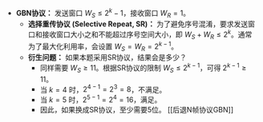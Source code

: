 *   **GBN协议：** 发送窗口 $W_S \le 2^k - 1$，接收窗口 $W_R = 1$。
    *   **选择重传协议 (Selective Repeat, SR)：** 为了避免序号混淆，要求发送窗口和接收窗口大小之和不能超过序号空间大小，即 $W_S + W_R \le 2^k$。通常为了最大化利用率，会设置 $W_S = W_R = 2^{k-1}$。
    *   **衍生问题：** 如果本题采用SR协议，结果会是多少？
        *   同样需要 $W_S \ge 11$。根据SR协议的限制 $W_S \le 2^{k-1}$，可得 $2^{k-1} \ge 11$。
        *   当 $k=4$ 时，$2^{4-1} = 2^3 = 8$，不满足。
        *   当 $k=5$ 时，$2^{5-1} = 2^4 = 16$，满足。
        *   因此，如果换成SR协议，至少需要5位。
[[后退N帧协议GBN]]